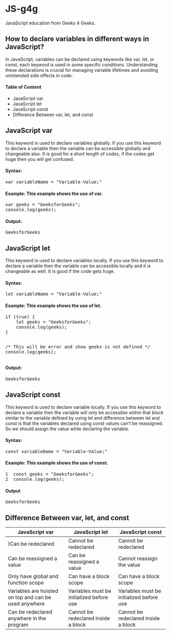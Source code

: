 # JS-g4g
JavaScript education from Geeks 4 Geeks.

<h2>How to declare variables in different ways in JavaScript?</h2>

<p>In JavaScript, variables can be declared using keywords like var, let, or const, each keyword 
is used in some specific conditions. Understanding these declarations is crucial for managing 
variable lifetimes and avoiding unintended side effects in code.<?p>

<h4>Table of Content</h4>

<ul>
  <li>JavaScript var</li>
  <li>JavaScript let</li>
  <li>JavaScript const</li>
  <li>Difference Between var, let, and const</li>
</ul>

<h2>JavaScript var</h2>

<p>This keyword is used to declare variables globally. If you use this keyword to declare a variable 
then the variable can be accessible globally and changeable also. It is good for a short length 
of codes, if the codes get huge then you will get confused.</p>

<h4>Syntax:</h4>
<pre>var variableName = "Variable-Value;"</pre>

<h4>Example: This example shows the use of var.</h4>
<pre>
var geeks = "GeeksforGeeks";
console.log(geeks);
</pre>

<h4>Output:</h4>
<pre>GeeksforGeeks</pre>

<h2>JavaScript let</h2>
<p>This keyword is used to declare variables locally. If you use this keyword to declare a 
variable then the variable can be accessible locally and it is changeable as well. It is good 
if the code gets huge.</p>

<h4>Syntax:</h4>
<pre>let variableName = "Variable-Value;"</pre>

<h4>Example: This example shows the use of let.</h4>
<pre>
if (true) {
    let geeks = "GeeksforGeeks";
    console.log(geeks);
}

/* This will be error and 
   show geeks is not defined */
console.log(geeks);
</pre>

<h4>Output:</h4>
<pre>GeeksforGeeks</pre>
<h2>JavaScript const</h2>
<p>This keyword is used to declare variable locally. If you use this keyword to declare a variable 
then the variable will only be accessible within that block similar to the variable defined by 
using let and difference between let and const is that the variables declared using const values 
can’t be reassigned. So we should assign the value while declaring the variable.</p>

<h4>Syntax:</h4>
<pre>const variableName = "Variable-Value;"</pre>

<h4>Example: This example shows the use of const.</h4>
<pre>
1  const geeks = "GeeksforGeeks";
2  console.log(geeks);
</pre>

<h4>Output</h4>
<pre>GeeksforGeeks</pre>

<h2>Difference Between var, let, and const</h2>

| JavaScript var  | JavaScript let | JavaScript const |
|-----------------|-----------------|-----------------|
}Can be redeclared	| Cannot be redeclared	| Cannot be redeclared |
|Can be reassigned a value |Can be reassigned a value|Cannot reassign the value |
|Only have global and function scope |Can have a block scope |Can have a block scope |
|Variables are hoisted on top and can be used anywhere | Variables must be initialized before use | Variables must be initialized before use |
|Can be redeclared anywhere in the program |	Cannot be redeclared inside a block	| Cannot be redeclared inside a block |





